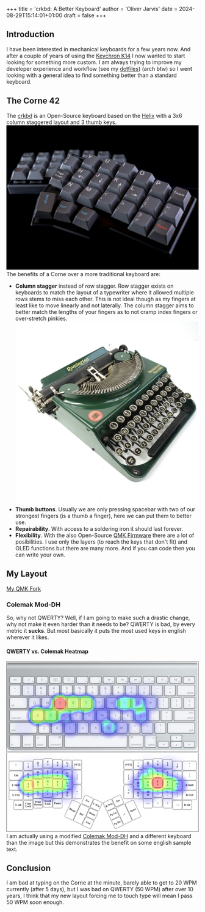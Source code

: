 +++
title = 'crkbd: A Better Keyboard'
author = 'Oliver Jarvis'
date = 2024-08-29T15:14:01+01:00
draft = false
+++

## Introduction
I have been interested in mechanical keyboards for a few years now. And after a couple of years of using the [Keychron K14](https://www.keychron.com/pages/keychron-k14-wireless-mechanical-keyboard) I now wanted to start looking for something more custom.
I am always trying to improve my developer experience and workflow (see my [dotfiles](https://github.com/ollyjarvis/dotfiles)) (arch btw) so I went looking with a general idea to find something better than a standard keyboard.

## The Corne 42
The [crkbd](https://github.com/foostan/crkbd) is an Open-Source keyboard based on the [Helix](https://github.com/MakotoKurauchi/helix) with a 3x6 column staggered layout and 3 thumb keys. 
![crkbd](images/crkbd.jpg)
The benefits of a Corne over a more traditional keyboard are:
- **Column stagger** instead of row stagger. Row stagger exists on keyboards to match the layout of a typewriter where it allowed multiple rows stems to miss each other. This is not ideal though as my fingers at least like to move linearly and not laterally. The column stagger aims to better match the lengths of your fingers as to not cramp index fingers or over-stretch pinkies.
![typewriter](images/typewriter.jpg)
- **Thumb buttons**. Usually we are only pressing spacebar with two of our strongest fingers (is a thumb a finger), here we can put them to better use.
- **Repairability**. With access to a soldering iron it should last forever.
- **Flexibility**. With the also Open-Source [QMK Firmware](https://qmk.fm/) there are a lot of posibilities. I use only the layers (to reach the keys that don't fit) and OLED functions but there are many more. And if you can code then you can write your own.

## My Layout
[My QMK Fork](https://github.com/ollyjarvis/qmk_firmware_corne)
### Colemak Mod-DH
So, why not QWERTY? Well, if I am going to make such a drastic change, why not make it even harder than it needs to be?
QWERTY is bad, by every metric it **sucks**. But most basically it puts the most used keys in english wherever it likes.
#### QWERTY vs. Colemak Heatmap
![QWERTY](images/qwerty-heatmap.png)
![COLEMAK](images/colemak-heatmap.png)
I am actually using a modified [Colemak Mod-DH](https://colemakmods.github.io/mod-dh/) and a different keyboard than the image but this demonstrates the benefit on some english sample text.

## Conclusion
I am bad at typing on the Corne at the minute, barely able to get to 20 WPM currently (after 5 days), but I was bad on QWERTY (50 WPM) after over 10 years, I think that my new layout forcing me to touch type will mean I pass 50 WPM soon enough.

